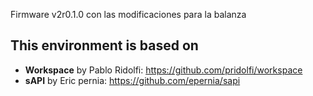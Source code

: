 Firmware v2r0.1.0 con las modificaciones para la balanza
## This environment is based on

- **Workspace** by Pablo Ridolfi: <https://github.com/pridolfi/workspace>
- **sAPI** by Eric pernia: <https://github.com/epernia/sapi>

